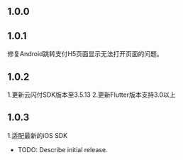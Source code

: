 ## 1.0.0

## 1.0.1
修复Android跳转支付H5页面显示无法打开页面的问题。

## 1.0.2
1.更新云闪付SDK版本至3.5.13
2.更新Flutter版本支持3.0以上

## 1.0.3
1.适配最新的iOS SDK


* TODO: Describe initial release.
